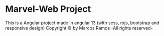 # Marvel-Web Project
This is a Angular project made in angular 13 (with scss, rxjs, bootstrap and responsive design)
Copyright © by Marcos Ramos -All rights reserved-
